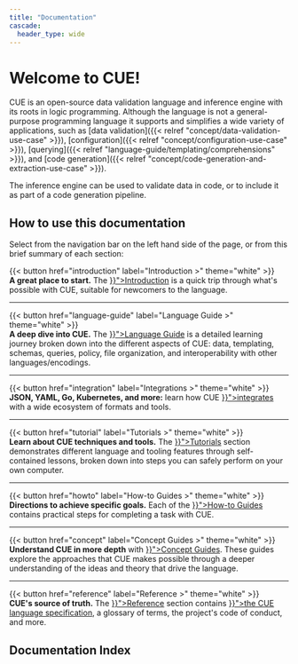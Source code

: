```yaml
---
title: "Documentation"
cascade:
  header_type: wide
---
```


# Welcome to CUE!

CUE is an open-source data validation language and inference engine
with its roots in logic programming.
Although the language is not a general-purpose programming language
it supports and simplifies a wide variety of applications, such as
[data validation]({{< relref "concept/data-validation-use-case" >}}),
[configuration]({{< relref "concept/configuration-use-case" >}}),
[querying]({{< relref "language-guide/templating/comprehensions" >}}),
and [code generation]({{< relref "concept/code-generation-and-extraction-use-case" >}}).

<!-- FIXME: add when content is expanded:
[scripting](TODO)       https://github.com/cue-lang/docs-and-content/issues/27
[data templating](TODO) https://github.com/cue-lang/docs-and-content/issues/26
-->

The inference engine can be used to validate
data in code, or to include it as part of a code generation pipeline.

## How to use this documentation

Select from the navigation bar on the left hand side of the page, or from this
brief summary of each section:

<div class="cta cta--flat cta--yellow">
 <div class="cta__header">
  {{< button href="introduction" label="Introduction >" theme="white" >}}
 </div>
 <div class="cta__content">
  <strong>A great place to start.</strong>
  The
  <a href="{{< relref "introduction" >}}">Introduction</a>
  is a quick trip through what's possible with CUE, suitable for newcomers to the
  language.
 </div>
</div>

<hr>

<div class="cta cta--flat cta--yellow">
 <div class="cta__header">
  {{< button href="language-guide" label="Language Guide >" theme="white" >}}
 </div>
 <div class="cta__content">
  <strong>A deep dive into CUE.</strong>
  The
  <a href="{{< relref "language-guide" >}}">Language Guide</a>
  is a detailed learning journey broken down into the different aspects of CUE:
  data, templating, schemas, queries, policy, file organization, and
  interoperability with other languages/encodings.
 </div>
</div>

<hr>

<div class="cta cta--flat cta--yellow">
 <div class="cta__header">
  {{< button href="integration" label="Integrations >" theme="white" >}}
 </div>
 <div class="cta__content">
  <strong>JSON, YAML, Go, Kubernetes, and more:</strong>
  learn how CUE
  <a href="{{< relref "integration" >}}">integrates</a>
  with a wide ecosystem of formats and tools.
 </div>
</div>

<hr>

<div class="cta cta--flat cta--yellow">
 <div class="cta__header">
  {{< button href="tutorial" label="Tutorials >" theme="white" >}}
 </div>
 <div class="cta__content">
  <strong>Learn about CUE techniques and tools.</strong>
  The
  <a href="{{< relref "tutorial" >}}">Tutorials</a>
  section demonstrates different language and tooling features through
  self-contained lessons, broken down into steps you can safely perform on your
  own computer.
 </div>
</div>

<hr>

<div class="cta cta--flat cta--yellow">
 <div class="cta__header">
  {{< button href="howto" label="How-to Guides >" theme="white" >}}
 </div>
 <div class="cta__content">
  <strong>Directions to achieve specific goals.</strong>
  Each of the 
  <a href="{{< relref "howto" >}}">How-to Guides</a>
  contains practical steps for completing a task with CUE.
 </div>
</div>

<hr>

<div class="cta cta--flat cta--yellow">
 <div class="cta__header">
  {{< button href="concept" label="Concept Guides >" theme="white" >}}
 </div>
 <div class="cta__content">
  <strong>Understand CUE in more depth</strong>
  with
  <a href="{{< relref "concept" >}}">Concept Guides</a>.
  These guides explore the approaches that CUE makes possible through a deeper
  understanding of the ideas and theory that drive the language.
 </div>
</div>

<hr>

<div class="cta cta--flat cta--yellow">
 <div class="cta__header">
  {{< button href="reference" label="Reference >" theme="white" >}}
 </div>
 <div class="cta__content">
  <strong>CUE's source of truth.</strong>
  The
  <a href="{{< relref "reference" >}}">Reference</a>
  section contains
  <a href="{{< relref "reference/spec" >}}">the CUE language specification</a>,
  a glossary of terms, the project's code of conduct, and more.
 </div>
</div>

## Documentation Index
